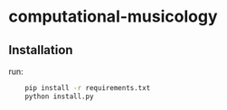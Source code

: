 # computational-musicology

## Installation
run:

```bash
    pip install -r requirements.txt
    python install.py
```
